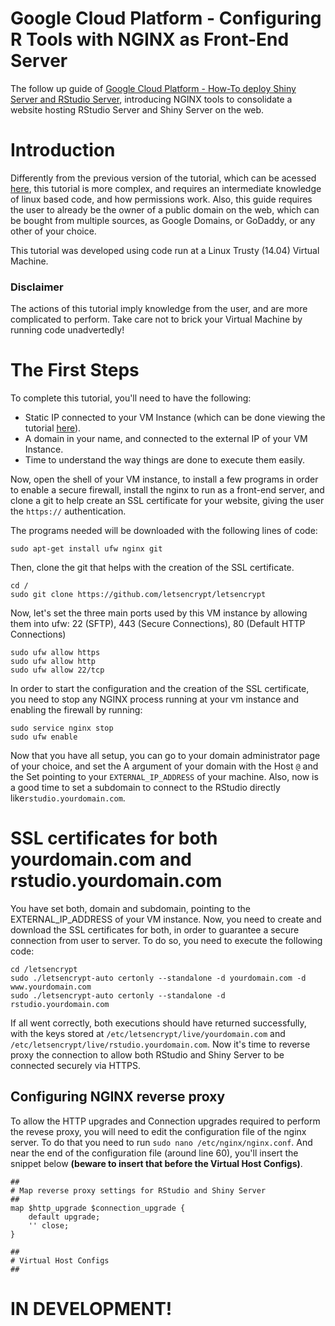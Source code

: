 # Google Cloud Platform - Configuring R Tools with NGINX as Front-End Server
The follow up guide of [Google Cloud Platform - How-To deploy Shiny Server and RStudio Server](https://github.com/paeselhz/RStudio-Shiny-Server-on-GCP), introducing NGINX tools to consolidate a website hosting RStudio Server and Shiny Server on the web.

# Introduction

Differently from the previous version of the tutorial, which can be acessed [here](https://github.com/paeselhz/RStudio-Shiny-Server-on-GCP), this tutorial is more complex, and requires an intermediate knowledge of linux based code, and how permissions work. Also, this guide requires the user to already be the owner of a public domain on the web, which can be bought from multiple sources, as Google Domains, or GoDaddy, or any other of your choice.

This tutorial was developed using code run at a Linux Trusty (14.04) Virtual Machine.

### Disclaimer

The actions of this tutorial imply knowledge from the user, and are more complicated to perform. Take care not to brick your Virtual Machine by running code unadvertedly!

# The First Steps

To complete this tutorial, you'll need to have the following:
- Static IP connected to your VM Instance (which can be done viewing the tutorial [here](/docs/vm_external_ip.md)).
- A domain in your name, and connected to the external IP of your VM Instance.
- Time to understand the way things are done to execute them easily.

Now, open the shell of your VM instance, to install a few programs in order to enable a secure firewall, install the nginx to run as a front-end server, and clone a git to help create an SSL certificate for your website, giving the user the `https://` authentication.

The programs needed will be downloaded with the following lines of code:

```
sudo apt-get install ufw nginx git
```

Then, clone the git that helps with the creation of the SSL certificate.

```
cd /
sudo git clone https://github.com/letsencrypt/letsencrypt
```

Now, let's set the three main ports used by this VM instance by allowing them into ufw: 22 (SFTP), 443 (Secure Connections), 80 (Default HTTP Connections)

```
sudo ufw allow https
sudo ufw allow http
sudo ufw allow 22/tcp
```

In order to start the configuration and the creation of the SSL certificate, you need to stop any NGINX process running at your vm instance and enabling the firewall by running: 

```
sudo service nginx stop
sudo ufw enable
```

Now that you have all setup, you can go to your domain administrator page of your choice, and set the A argument of your domain with the Host `@` and the Set pointing to your `EXTERNAL_IP_ADDRESS` of your machine. Also, now is a good time to set a subdomain to connect to the RStudio directly like`rstudio.yourdomain.com`.

# SSL certificates for both yourdomain.com and rstudio.yourdomain.com

You have set both, domain and subdomain, pointing to the EXTERNAL_IP_ADDRESS of your VM instance. Now, you need to create and download the SSL certificates for both, in order to guarantee a secure connection from user to server. To do so, you need to execute the following code:

```
cd /letsencrypt
sudo ./letsencrypt-auto certonly --standalone -d yourdomain.com -d www.yourdomain.com
sudo ./letsencrypt-auto certonly --standalone -d rstudio.yourdomain.com
```

If all went correctly, both executions should have returned successfully, with the keys stored at `/etc/letsencrypt/live/yourdomain.com` and `/etc/letsencrypt/live/rstudio.yourdomain.com`. Now it's time to reverse proxy the connection to allow both RStudio and Shiny Server to be connected securely via HTTPS.

## Configuring NGINX reverse proxy

To allow the HTTP upgrades and Connection upgrades required to perform the revese proxy, you will need to edit the configuration file of the nginx server. To do that you need to run `sudo nano /etc/nginx/nginx.conf`. And near the end of the configuration file (around line 60), you'll insert the snippet below **(beware to insert that before the Virtual Host Configs)**.

```
##
# Map reverse proxy settings for RStudio and Shiny Server
##
map $http_upgrade $connection_upgrade {
    default upgrade;
    '' close;
}
 
##
# Virtual Host Configs
##
```

# IN DEVELOPMENT!
